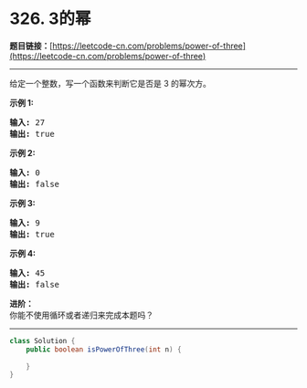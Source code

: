 # 326. 3的幂

**题目链接：**[https://leetcode-cn.com/problems/power-of-three](https://leetcode-cn.com/problems/power-of-three)

---

<div class="content__1Y2H">
 <div class="notranslate">
  <p>给定一个整数，写一个函数来判断它是否是 3&nbsp;的幂次方。</p> 
  <p><strong>示例 1:</strong></p> 
  <pre class="language-text"><strong>输入:</strong> 27
<strong>输出:</strong> true
</pre> 
  <p><strong>示例 2:</strong></p> 
  <pre class="language-text"><strong>输入:</strong> 0
<strong>输出:</strong> false</pre> 
  <p><strong>示例 3:</strong></p> 
  <pre class="language-text"><strong>输入:</strong> 9
<strong>输出:</strong> true</pre> 
  <p><strong>示例 4:</strong></p> 
  <pre class="language-text"><strong>输入:</strong> 45
<strong>输出:</strong> false</pre> 
  <p><strong>进阶：</strong><br> 你能不使用循环或者递归来完成本题吗？</p> 
 </div>
</div>

---

```java
class Solution {
    public boolean isPowerOfThree(int n) {
        
    }
}
```